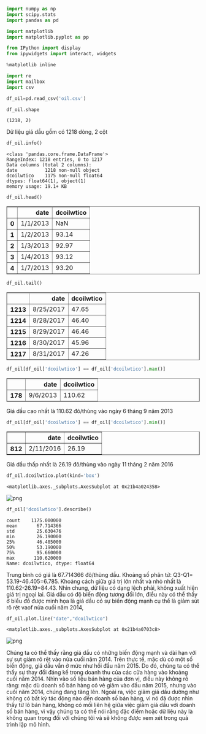 

```python
import numpy as np
import scipy.stats
import pandas as pd
```


```python
import matplotlib
import matplotlib.pyplot as pp

from IPython import display
from ipywidgets import interact, widgets

%matplotlib inline
```


```python
import re
import mailbox
import csv
```


```python
df_oil=pd.read_csv('oil.csv')
```


```python
df_oil.shape
```




    (1218, 2)



Dữ liệu giá dầu gồm có 1218 dòng, 2 cột


```python
df_oil.info()
```

    <class 'pandas.core.frame.DataFrame'>
    RangeIndex: 1218 entries, 0 to 1217
    Data columns (total 2 columns):
    date          1218 non-null object
    dcoilwtico    1175 non-null float64
    dtypes: float64(1), object(1)
    memory usage: 19.1+ KB
    


```python
df_oil.head()
```




<div>
<style scoped>
    .dataframe tbody tr th:only-of-type {
        vertical-align: middle;
    }

    .dataframe tbody tr th {
        vertical-align: top;
    }

    .dataframe thead th {
        text-align: right;
    }
</style>
<table border="1" class="dataframe">
  <thead>
    <tr style="text-align: right;">
      <th></th>
      <th>date</th>
      <th>dcoilwtico</th>
    </tr>
  </thead>
  <tbody>
    <tr>
      <th>0</th>
      <td>1/1/2013</td>
      <td>NaN</td>
    </tr>
    <tr>
      <th>1</th>
      <td>1/2/2013</td>
      <td>93.14</td>
    </tr>
    <tr>
      <th>2</th>
      <td>1/3/2013</td>
      <td>92.97</td>
    </tr>
    <tr>
      <th>3</th>
      <td>1/4/2013</td>
      <td>93.12</td>
    </tr>
    <tr>
      <th>4</th>
      <td>1/7/2013</td>
      <td>93.20</td>
    </tr>
  </tbody>
</table>
</div>




```python
df_oil.tail()
```




<div>
<style scoped>
    .dataframe tbody tr th:only-of-type {
        vertical-align: middle;
    }

    .dataframe tbody tr th {
        vertical-align: top;
    }

    .dataframe thead th {
        text-align: right;
    }
</style>
<table border="1" class="dataframe">
  <thead>
    <tr style="text-align: right;">
      <th></th>
      <th>date</th>
      <th>dcoilwtico</th>
    </tr>
  </thead>
  <tbody>
    <tr>
      <th>1213</th>
      <td>8/25/2017</td>
      <td>47.65</td>
    </tr>
    <tr>
      <th>1214</th>
      <td>8/28/2017</td>
      <td>46.40</td>
    </tr>
    <tr>
      <th>1215</th>
      <td>8/29/2017</td>
      <td>46.46</td>
    </tr>
    <tr>
      <th>1216</th>
      <td>8/30/2017</td>
      <td>45.96</td>
    </tr>
    <tr>
      <th>1217</th>
      <td>8/31/2017</td>
      <td>47.26</td>
    </tr>
  </tbody>
</table>
</div>




```python
df_oil[df_oil['dcoilwtico'] == df_oil['dcoilwtico'].max()]
```




<div>
<style scoped>
    .dataframe tbody tr th:only-of-type {
        vertical-align: middle;
    }

    .dataframe tbody tr th {
        vertical-align: top;
    }

    .dataframe thead th {
        text-align: right;
    }
</style>
<table border="1" class="dataframe">
  <thead>
    <tr style="text-align: right;">
      <th></th>
      <th>date</th>
      <th>dcoilwtico</th>
    </tr>
  </thead>
  <tbody>
    <tr>
      <th>178</th>
      <td>9/6/2013</td>
      <td>110.62</td>
    </tr>
  </tbody>
</table>
</div>



Giá dầu cao nhất là 110.62 đô/thùng vào ngày 6 tháng 9 năm 2013


```python
df_oil[df_oil['dcoilwtico'] == df_oil['dcoilwtico'].min()]
```




<div>
<style scoped>
    .dataframe tbody tr th:only-of-type {
        vertical-align: middle;
    }

    .dataframe tbody tr th {
        vertical-align: top;
    }

    .dataframe thead th {
        text-align: right;
    }
</style>
<table border="1" class="dataframe">
  <thead>
    <tr style="text-align: right;">
      <th></th>
      <th>date</th>
      <th>dcoilwtico</th>
    </tr>
  </thead>
  <tbody>
    <tr>
      <th>812</th>
      <td>2/11/2016</td>
      <td>26.19</td>
    </tr>
  </tbody>
</table>
</div>



Giá dầu thấp nhất là 26.19 đô/thùng vào ngày 11 tháng 2 năm 2016


```python
df_oil.dcoilwtico.plot(kind='box')
```




    <matplotlib.axes._subplots.AxesSubplot at 0x21b4a024358>




![png](output_13_1.png)



```python
df_oil['dcoilwtico'].describe()
```




    count    1175.000000
    mean       67.714366
    std        25.630476
    min        26.190000
    25%        46.405000
    50%        53.190000
    75%        95.660000
    max       110.620000
    Name: dcoilwtico, dtype: float64



Trung bình có giá là 67.714366 đô/thùng dầu. Khoảng số phân tử: Q3-Q1= 53.19-46.405=6.785. Khoảng cách giữa giá trị lớn nhất và nhỏ nhất là 110.62-26.19=84.43. Nhìn chung, dữ liệu có dạng lệch phải, không xuất hiện giá trị ngoại lai. Giá dầu có độ biến động tương đối lớn, điều này có thể thấy ở biểu đồ được minh họa là giá dầu có sự biến động mạnh cụ thể là giảm sút rõ rệt vaof nửa cuối năm 2014,


```python
df_oil.plot.line("date","dcoilwtico")
```




    <matplotlib.axes._subplots.AxesSubplot at 0x21b4a0703c8>




![png](output_16_1.png)


Chúng ta có thể thấy rằng giá dầu có những biến động mạnh và dài hạn với sự sụt giảm rõ rệt vào nửa cuối năm 2014. Trên thực tế, mặc dù có một số biến động, giá dầu vẫn ở mức như hồi đầu năm 2015. Do đó, chúng ta có thể thấy sự thay đổi đáng kể trong doanh thu của các cửa hàng vào khoảng cuối năm 2014. Nhìn vào số liệu bán hàng của đơn vị, điều này không rõ ràng: mặc dù doanh số bán hàng có vẻ giảm vào đầu năm 2015, nhưng vào cuối năm 2014, chúng đang tăng lên. Ngoài ra, việc giảm giá dầu dường như không có bất kỳ tác động nào đến doanh số bán hàng, vì nó đã được nhìn thấy từ lô bán hàng, không có mối liên hệ giữa việc giảm giá dầu với doanh số bán hàng, vì vậy chúng ta có thể nói rằng đặc điểm hoặc dữ liệu này là không quan trọng đối với chúng tôi và sẽ không được xem xét trong quá trình lập mô hình.
